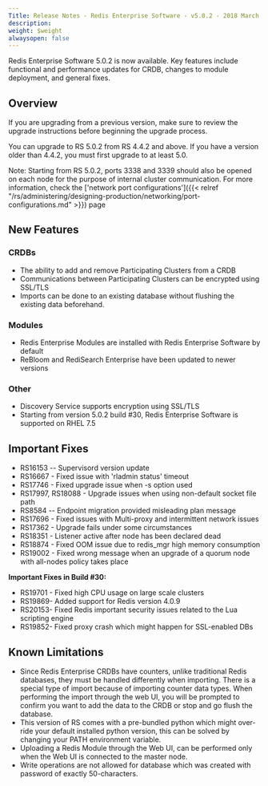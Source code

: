 ```yaml
---
Title: Release Notes - Redis Enterprise Software - v5.0.2 - 2018 March
description: 
weight: $weight
alwaysopen: false
---
```

Redis Enterprise Software 5.0.2 is now available. Key features include
functional and performance updates for CRDB, changes to module
deployment, and general fixes.

## Overview

If you are upgrading from a previous version, make sure to review the
upgrade instructions before beginning the upgrade process.

You can upgrade to RS 5.0.2 from RS 4.4.2 and above. If you have a
version older than 4.4.2, you must first upgrade to at least 5.0.

Note: Starting from RS 5.0.2, ports 3338 and 3339 should also be opened
on each node for the purpose of internal cluster communication. For more
information, check the ['network port
configurations']({{< relref "/rs/administering/designing-production/networking/port-configurations.md" >}})
page

## New Features

### CRDBs

-   The ability to add and remove Participating Clusters from a CRDB
-   Communications between Participating Clusters can be encrypted using
    SSL/TLS
-   Imports can be done to an existing database without flushing the
    existing data beforehand.

### Modules

-   Redis Enterprise Modules are installed with Redis Enterprise
    Software by default
-   ReBloom and RediSearch Enterprise have been updated to newer
    versions

### Other

-   Discovery Service supports encryption using SSL/TLS
-   Starting from version 5.0.2 build #30, Redis Enterprise Software is
    supported on RHEL 7.5

## Important Fixes

-   RS16153 -- Supervisord version update
-   RS16667 - Fixed issue with 'rladmin status' timeout
-   RS17746 - Fixed upgrade issue when -s option used
-   RS17997, RS18088 - Upgrade issues when using non-default socket
    file path
-   RS8584 -- Endpoint migration provided misleading plan message
-   RS17696 - Fixed issues with Multi-proxy and intermittent network
    issues
-   RS17362 - Upgrade fails under some circumstances
-   RS18351 - Listener active after node has been declared dead
-   RS18874 - Fixed OOM issue due to redis\_mgr high memory consumption
-   RS19002 - Fixed wrong message when an upgrade of a quorum node with
    all-nodes policy takes place

**Important Fixes in Build #30:**

-   RS19701 - Fixed high CPU usage on large scale clusters
-   RS19869- Added support for Redis
    version 4.0.9
-   RS20153- Fixed Redis important security issues related to the Lua
    scripting engine
-   RS19852- Fixed proxy crash which might happen for SSL-enabled
    DBs

## Known Limitations

-   Since Redis Enterprise CRDBs have counters, unlike traditional Redis
    databases, they must be handled differently when importing. There is
    a special type of import because of importing counter data types.
    When performing the import through the web UI, you will be prompted
    to confirm you want to add the data to the CRDB or stop and go flush
    the database.
-   This version of RS comes with a pre-bundled python which might
    over-ride your default installed python version, this can be solved
    by changing your PATH environment variable.
-   Uploading a Redis Module through the Web UI, can be performed only
    when the Web UI is connected to the master node.
-   Write operations are not allowed for database which was created with
    password of exactly 50-characters.
